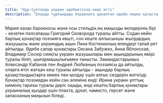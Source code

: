 ```yaml
---
title: "Нұр-Сұлтанда украин әдебиетінің кеші өтті"
description: "Елорда тұрғындары Украинаға арналған әдеби кешке қатысты. Кездесуді ұйымдастыруға керемет @probooks.kz қауымдастығы көмектесті — қонақтар бір жарым сағатқа украин мәдениеті әлеміне енді."
---
```


Мария казак бароккосы және осы стильдің ең маңызды өкілдерінің бірі - кезеген пәлсапашы Григорий Сковорода туралы айтты. Содан кейін барлық қонақтар поэзияға көшті, сол кеште алпысыншы жылдардың жазушысы және украиндық ақын Лина Костенконың өлеңдері талай рет айтылды. Әдеби сапар қонақтары Оксана Забужко, Анна Яблонская, Владимир Сосюр сияқты украин жазушылары мен ақындарының өмірі туралы біліп, шығармашылығымен танысты. Замандастарымыз Александр Кабанов пен Андрей Любканың поэзиясы да айтылды, оларға өтіп жатқан кеш туралы айтылды - ақындар барлық қазақстандықтарға көмек пен қолдау үшін алғыс сөздерін жеткізді. Қонақтар поэзиядан кейін сән әлеміне енді: Ирина украин ұлттық киімінің тарихы туралы дәріс оқыды, енді кештің барлық қонақтары украиналық қыздар үшін плахта, дукат, намисто, герсет және запасканың маңызын біледі.
